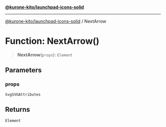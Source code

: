 [**@kurone-kito/launchpad-icons-solid**](../README.md)

***

[@kurone-kito/launchpad-icons-solid](../globals.md) / NextArrow

# Function: NextArrow()

> **NextArrow**(`props`): `Element`

## Parameters

### props

`SvgSVGAttributes`

## Returns

`Element`
